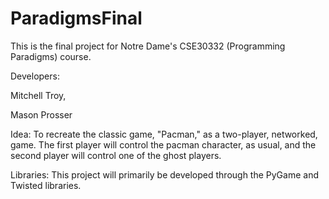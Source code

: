 # ParadigmsFinal

This is the final project for Notre Dame's CSE30332 (Programming Paradigms) course.

Developers:

  Mitchell Troy,
  
  Mason Prosser
  
Idea:
  To recreate the classic game, "Pacman," as a two-player, networked, game. The first player will control the pacman character, as usual, and the second player will control one of the ghost players.

Libraries:
  This project will primarily be developed through the PyGame and Twisted libraries.
  
